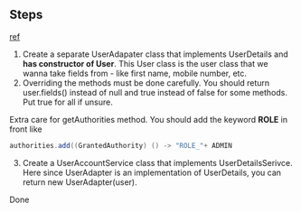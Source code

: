 ## Steps
[ref](https://twoline.tistory.com/103)
1) Create a separate UserAdapater class that implements UserDetails and **has constructor of User**. This User class is the
user class that we wanna take fields from - like first name, mobile number, etc.
2) Overriding the methods must be done carefully. You should return user.fields() instead of null and true instead of false
for some methods. Put true for all if unsure.

Extra care for getAuthorities method. You should add the keyword **ROLE** in front like
```java
authorities.add((GrantedAuthority) () -> "ROLE_"+ ADMIN
```
3) Create a UserAccountService class that implements UserDetailsSerivce. Here since UserAdapter is an implementation of UserDetails,
you can return new UserAdapter(user).

Done
